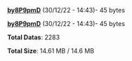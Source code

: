 [**by8P9pmD**](/data/by8P9pmD.txt) (30/12/22 - 14:43)- 45 bytes

[**by8P9pmD**](/data/by8P9pmD.txt) (30/12/22 - 14:43)- 45 bytes

**Total Datas**: 2283

**Total Size**: 14.61 MB / 14.6 MB